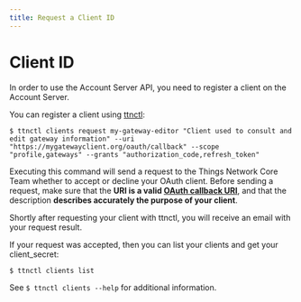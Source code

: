 ```yaml
---
title: Request a Client ID
---
```


# Client ID

In order to use the Account Server API, you need to register a client on the Account Server.

You can register a client using [ttnctl](../cli/index.md):

```
$ ttnctl clients request my-gateway-editor "Client used to consult and edit gateway information" --uri "https://mygatewayclient.org/oauth/callback" --scope "profile,gateways" --grants "authorization_code,refresh_token"
```

Executing this command will send a request to the Things Network Core Team whether to accept or decline your OAuth client. Before sending a request, make sure that the **URI is a valid [OAuth callback URI](https://docs.microsoft.com/en-us/vsts/integrate/get-started/authentication/oauth)**, and that the description **describes accurately the purpose of your client**.

Shortly after requesting your client with ttnctl, you will receive an email with your request result.

If your request was accepted, then you can list your clients and get your client_secret:

    $ ttnctl clients list

See `$ ttnctl clients --help` for additional information.
